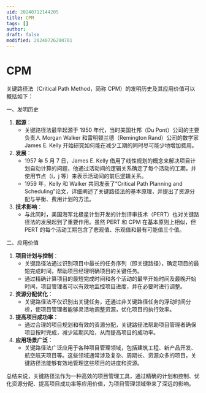 ```yaml
---
uid: 20240712144205
title: CPM
tags: []
author: 
draft: false
modified: 20240726200701
---
```


# CPM

关键路径法（Critical Path Method，简称 CPM）的发明历史及其应用价值可以概括如下：

一、发明历史

1. **起源**：
    - 关键路径法最早起源于 1950 年代，当时美国杜邦（Du Pont）公司的主要负责人 Morgan Walker 和雷明顿兰德（Remington Rand）公司的数学家 James E. Kelly 开始研究如何能在减少工期的同时尽可能少地增加费用。
2. **发展**：
    - 1957 年 5 月 7 日，James E. Kelly 借用了线性规划的概念来解决项目计划自动计算的问题，他通过活动间的逻辑关系确定了每个活动的工期，并使用节点（i，j 等）来表示活动间的前后逻辑关系。
    - 1959 年，Kelly 和 Walker 共同发表了“Critical Path Planning and Scheduling”论文，详细阐述了关键路径法的基本原理，并提出了资源分配与平衡、费用计划的方法。
3. **技术影响**：
    - 与此同时，美国海军北极星计划开发的计划评审技术（PERT）也对关键路径法的发展起到了重要作用。虽然 PERT 和 CPM 在基本原则上相似，但 PERT 的每个活动工期包含了悲观值、乐观值和最有可能值三个值。

二、应用价值

1. **项目计划与控制**：
    - 关键路径法通过识别项目中最长的任务序列（即关键路径），确定项目的最短完成时间，帮助项目经理明确项目的关键任务。
    - 通过精确计算项目的最短完成时间和各个活动的最早开始时间及最晚开始时间，项目管理者可以有效地监控项目进度，并在必要时进行调整。
2. **资源分配优化**：
    - 关键路径法不仅识别出关键任务，还通过非关键路径任务的浮动时间分析，使项目管理者能够灵活地调整资源，优化项目的执行效率。
3. **提高项目成功率**：
    - 通过合理的项目规划和有效的资源分配，关键路径法帮助项目管理者确保项目按时完成，减少延期风险，从而提高项目的成功率。
4. **应用场景广泛**：
    - 关键路径法广泛应用于各种项目管理领域，包括建筑工程、新产品开发、航空航天项目等。这些领域通常涉及复杂、周期长、资源众多的项目，关键路径法能够有效地管理这些项目的进度和资源。

总结来说，关键路径法作为一种高效的项目管理工具，通过精确的计划和控制、优化资源分配、提高项目成功率等应用价值，为项目管理领域带来了深远的影响。